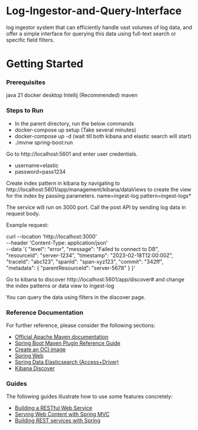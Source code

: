 # Log-Ingestor-and-Query-Interface
log ingestor system that can efficiently handle vast volumes of log data, and offer a simple interface for querying this data using full-text search or specific field filters.

# Getting Started
### Prerequisites
java 21
docker desktop
Intellij (Recommended) 
maven

### Steps to Run
* In the parent directory, run the below commands
* docker-compose up setup  (Take several minutes)
* docker-compose up -d (wait till both kibana and elastic search will start)
* ./mvnw spring-boot:run


Go to http://localhost:5601 and enter user credentials.
* username=elastic
* password=pass1234

Create index pattern in kibana by navigating to http://localhost:5601/app/management/kibana/dataViews
to create the view for the index by passing parameters.
name=ingest-log
pattern=ingest-logs*

The service will run on 3000 port. Call the post API by sending log data in request body.

Example request:

curl --location 'http://localhost:3000' \
--header 'Content-Type: application/json' \
--data '{
"level": "error",
"message": "Failed to connect to DB",
"resourceId": "server-1234",
"timestamp": "2023-02-18T12:00:00Z",
"traceId": "abc123",
"spanId": "span-xyz123",
"commit": "342ff",
"metadata": {
"parentResourceId": "server-5678"
}
}'


Go to kibana to discover http://localhost:5601/app/discover#
and change the index patterns or data view to ingest-log

You can query the data using filters in the discover page. 
### Reference Documentation
For further reference, please consider the following sections:

* [Official Apache Maven documentation](https://maven.apache.org/guides/index.html)
* [Spring Boot Maven Plugin Reference Guide](https://docs.spring.io/spring-boot/docs/3.1.5/maven-plugin/reference/html/)
* [Create an OCI image](https://docs.spring.io/spring-boot/docs/3.1.5/maven-plugin/reference/html/#build-image)
* [Spring Web](https://docs.spring.io/spring-boot/docs/3.1.5/reference/htmlsingle/index.html#web)
* [Spring Data Elasticsearch (Access+Driver)](https://docs.spring.io/spring-boot/docs/3.1.5/reference/htmlsingle/index.html#data.nosql.elasticsearch)
* [Kibana Discover](https://www.elastic.co/guide/en/kibana/current/document-explorer.html)

### Guides
The following guides illustrate how to use some features concretely:

* [Building a RESTful Web Service](https://spring.io/guides/gs/rest-service/)
* [Serving Web Content with Spring MVC](https://spring.io/guides/gs/serving-web-content/)
* [Building REST services with Spring](https://spring.io/guides/tutorials/rest/)

